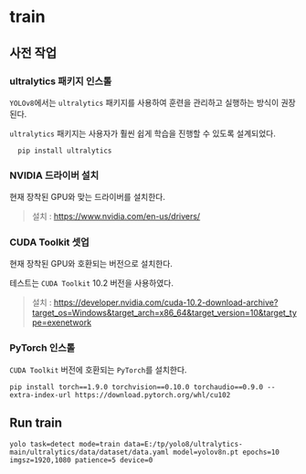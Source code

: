 # train

## 사전 작업

### ultralytics 패키지 인스톨

`YOLOv8`에서는 `ultralytics` 패키지를 사용하여 훈련을 관리하고 실행하는 방식이 권장된다.

`ultralytics` 패키지는 사용자가 훨씬 쉽게 학습을 진행할 수 있도록 설계되었다.

```
  pip install ultralytics
```

### NVIDIA 드라이버 설치

현재 장착된 GPU와 맞는 드라이버를 설치한다.

> 설치 : https://www.nvidia.com/en-us/drivers/

### CUDA Toolkit 셋업

현재 장착된 GPU와 호환되는 버전으로 설치한다.

테스트는 `CUDA Toolkit` 10.2 버전을 사용하였다.

> 설치 : https://developer.nvidia.com/cuda-10.2-download-archive?target_os=Windows&target_arch=x86_64&target_version=10&target_type=exenetwork

### PyTorch 인스톨

`CUDA Toolkit` 버전에 호환되는 `PyTorch`를 설치한다.

```
pip install torch==1.9.0 torchvision==0.10.0 torchaudio==0.9.0 --extra-index-url https://download.pytorch.org/whl/cu102
```

## Run train

```
yolo task=detect mode=train data=E:/tp/yolo8/ultralytics-main/ultralytics/data/dataset/data.yaml model=yolov8n.pt epochs=10 imgsz=1920,1080 patience=5 device=0
```
